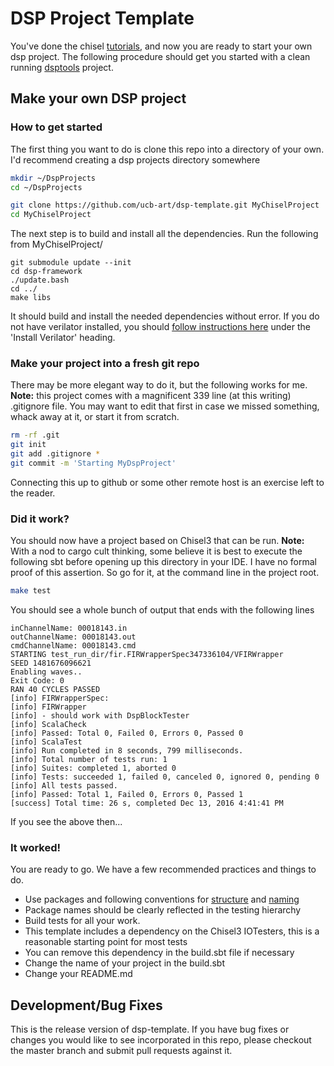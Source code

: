 DSP Project Template
=======================

You've done the chisel [tutorials](https://github.com/ucb-bar/chisel-tutorial.git), and now you 
are ready to start your own dsp project.  The following procedure should get you started
with a clean running [dsptools](https://github.com/ucb-bar/dsptools.git) project.

## Make your own DSP project
### How to get started
The first thing you want to do is clone this repo into a directory of your own.  I'd recommend creating a dsp projects directory somewhere
```sh
mkdir ~/DspProjects
cd ~/DspProjects

git clone https://github.com/ucb-art/dsp-template.git MyChiselProject
cd MyChiselProject
```

The next step is to build and install all the dependencies. Run the following from MyChiselProject/

```
git submodule update --init
cd dsp-framework
./update.bash
cd ../
make libs
```

It should build and install the needed dependencies without error.
If you do not have verilator installed, you should [follow instructions here](https://github.com/ucb-bar/chisel3) under the 'Install Verilator' heading.

### Make your project into a fresh git repo
There may be more elegant way to do it, but the following works for me. **Note:** this project comes with a magnificent 339 line (at this writing) .gitignore file.
 You may want to edit that first in case we missed something, whack away at it, or start it from scratch.
```sh
rm -rf .git
git init
git add .gitignore *
git commit -m 'Starting MyDspProject'
```
Connecting this up to github or some other remote host is an exercise left to the reader.
### Did it work?
You should now have a project based on Chisel3 that can be run.  **Note:** With a nod to cargo cult thinking, some believe 
it is best to execute the following sbt before opening up this directory in your IDE. I have no formal proof of this assertion.
So go for it, at the command line in the project root.
```sh
make test
```
You should see a whole bunch of output that ends with the following lines
```
inChannelName: 00018143.in
outChannelName: 00018143.out
cmdChannelName: 00018143.cmd
STARTING test_run_dir/fir.FIRWrapperSpec347336104/VFIRWrapper
SEED 1481676096621
Enabling waves..
Exit Code: 0
RAN 40 CYCLES PASSED
[info] FIRWrapperSpec:
[info] FIRWrapper
[info] - should work with DspBlockTester
[info] ScalaCheck
[info] Passed: Total 0, Failed 0, Errors 0, Passed 0
[info] ScalaTest
[info] Run completed in 8 seconds, 799 milliseconds.
[info] Total number of tests run: 1
[info] Suites: completed 1, aborted 0
[info] Tests: succeeded 1, failed 0, canceled 0, ignored 0, pending 0
[info] All tests passed.
[info] Passed: Total 1, Failed 0, Errors 0, Passed 1
[success] Total time: 26 s, completed Dec 13, 2016 4:41:41 PM
```
If you see the above then...
### It worked!
You are ready to go. We have a few recommended practices and things to do.
* Use packages and following conventions for [structure](http://www.scala-sbt.org/0.13/docs/Directories.html) and [naming](http://docs.scala-lang.org/style/naming-conventions.html)
* Package names should be clearly reflected in the testing hierarchy
* Build tests for all your work.
 * This template includes a dependency on the Chisel3 IOTesters, this is a reasonable starting point for most tests
 * You can remove this dependency in the build.sbt file if necessary
* Change the name of your project in the build.sbt
* Change your README.md

## Development/Bug Fixes
This is the release version of dsp-template. If you have bug fixes or
changes you would like to see incorporated in this repo, please checkout
the master branch and submit pull requests against it.

